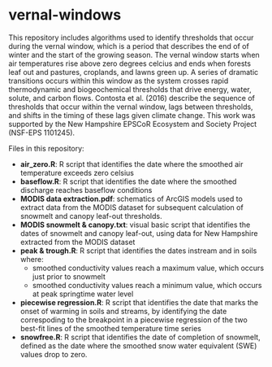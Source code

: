 # vernal-windows
This repository includes algorithms used to identify thresholds that occur during the vernal window,  which is a period that describes the end of of winter and the start of the growing season. The vernal window starts when air temperatures rise above zero degrees celcius and ends when forests leaf out and pastures, croplands, and lawns green up.  A series of dramatic transitions occurs within this window as the system crosses rapid thermodynamic and biogeochemical thresholds that drive energy, water, solute, and carbon flows.  Contosta et al. (2016) describe the sequence of thresholds that occur within the vernal window, lags between thresholds, and shifts in the timing of these lags given climate change.  This work was supported by the New Hampshire EPSCoR Ecosystem and Society Project (NSF-EPS 1101245).

Files in this repository:

- <b>air_zero.R</b>: R script that identifies the date where the smoothed air temperature exceeds zero celsius
- <b>baseflow.R</b>: R script that identifies the date where the smoothed discharge reaches baseflow conditions
- <b>MODIS data extraction.pdf</b>: schematics of ArcGIS models used to extract data from the MODIS dataset for subsequent calculation of snowmelt and canopy leaf-out thresholds.
- <b>MODIS snowmelt & canopy.txt</b>: visual basic script that identifies the dates of snowmelt and canopy leaf-out, using data for New Hampshire extracted from the MODIS dataset
- <b>peak & trough.R</b>: R script that identifies the dates instream and in soils where:
  - smoothed conductivity values reach a maximum value, which occurs just prior to snowmelt
  - smoothed conductivity values reach a minimum value, which occurs at peak springtime water level
- <b>piecewise regression.R</b>: R script that identifies the date that marks the onset of warming in soils and streams, by identifying the date correspoding to the breakpoint in a piecewise regression of the two best-fit lines of the smoothed temperature time series
- <b>snowfree.R</b>: R script that identifies the date of completion of snowmelt, defined as the date where the smoothed snow water equivalent (SWE) values drop to zero.
